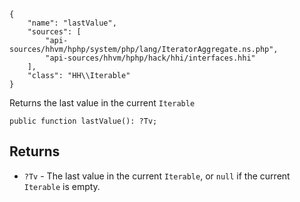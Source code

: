``` yamlmeta
{
    "name": "lastValue",
    "sources": [
        "api-sources/hhvm/hphp/system/php/lang/IteratorAggregate.ns.php",
        "api-sources/hhvm/hphp/hack/hhi/interfaces.hhi"
    ],
    "class": "HH\\Iterable"
}
```




Returns the last value in the current ` Iterable `




``` Hack
public function lastValue(): ?Tv;
```




## Returns




+ ` ?Tv ` - The last value in the current `` Iterable ``, or ``` null ``` if the
  current ```` Iterable ```` is empty.
<!-- HHAPIDOC -->
